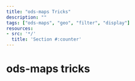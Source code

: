 ```yaml
---
title: "ods-maps Tricks"
description: ""
tags: ["ods-maps", "geo", "filter", "display"]
resources:
- src: '*/'
  title: 'Section #:counter'
---
```


# ods-maps tricks 

